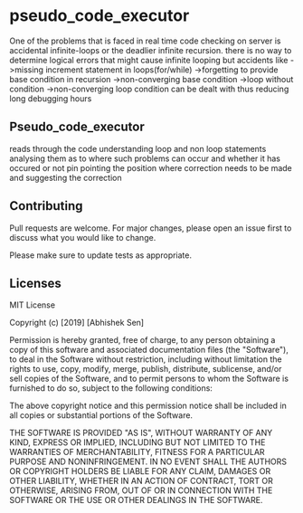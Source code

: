 # pseudo_code_executor
One of the problems that is faced in real time code checking on server is accidental infinite-loops or the deadlier infinite recursion.
there is no way to determine logical errors that might cause infinite looping but accidents like 
->missing increment statement in loops(for/while)
->forgetting to provide base condition in recursion
->non-converging base condition
->loop without condition 
->non-converging loop condition
can be dealt with thus reducing long debugging hours

## Pseudo_code_executor
reads through the code understanding loop and non loop statements analysing them as to where such problems can occur and whether it has occured or not pin pointing the position where correction needs to be made and suggesting the correction

## Contributing
Pull requests are welcome. For major changes, please open an issue first to discuss what you would like to change.

Please make sure to update tests as appropriate.

## Licenses
MIT License

Copyright (c) [2019] [Abhishek Sen]

Permission is hereby granted, free of charge, to any person obtaining a copy
of this software and associated documentation files (the "Software"), to deal
in the Software without restriction, including without limitation the rights
to use, copy, modify, merge, publish, distribute, sublicense, and/or sell
copies of the Software, and to permit persons to whom the Software is
furnished to do so, subject to the following conditions:

The above copyright notice and this permission notice shall be included in all
copies or substantial portions of the Software.

THE SOFTWARE IS PROVIDED "AS IS", WITHOUT WARRANTY OF ANY KIND, EXPRESS OR
IMPLIED, INCLUDING BUT NOT LIMITED TO THE WARRANTIES OF MERCHANTABILITY,
FITNESS FOR A PARTICULAR PURPOSE AND NONINFRINGEMENT. IN NO EVENT SHALL THE
AUTHORS OR COPYRIGHT HOLDERS BE LIABLE FOR ANY CLAIM, DAMAGES OR OTHER
LIABILITY, WHETHER IN AN ACTION OF CONTRACT, TORT OR OTHERWISE, ARISING FROM,
OUT OF OR IN CONNECTION WITH THE SOFTWARE OR THE USE OR OTHER DEALINGS IN THE
SOFTWARE.
